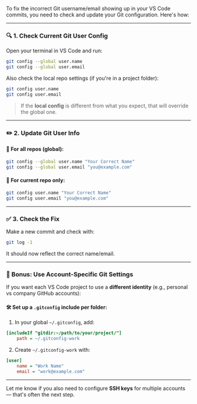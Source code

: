 To fix the incorrect Git username/email showing up in your VS Code commits, you need to check and update your Git configuration. Here's how:

---

### 🔍 1. **Check Current Git User Config**

Open your terminal in VS Code and run:

```bash
git config --global user.name
git config --global user.email
```

Also check the local repo settings (if you're in a project folder):

```bash
git config user.name
git config user.email
```

> If the **local config** is different from what you expect, that will override the global one.

---

### ✏️ 2. **Update Git User Info**

#### 🔄 For all repos (global):

```bash
git config --global user.name "Your Correct Name"
git config --global user.email "you@example.com"
```

#### 🔄 For current repo only:

```bash
git config user.name "Your Correct Name"
git config user.email "you@example.com"
```

---

### ✅ 3. **Check the Fix**

Make a new commit and check with:

```bash
git log -1
```

It should now reflect the correct name/email.

---

### 🧠 Bonus: Use Account-Specific Git Settings

If you want each VS Code project to use a **different identity** (e.g., personal vs company GitHub accounts):

#### 🛠️ Set up a `.gitconfig` include per folder:

1. In your global `~/.gitconfig`, add:

```ini
[includeIf "gitdir:~/path/to/your/project/"]
    path = ~/.gitconfig-work
```

2. Create `~/.gitconfig-work` with:

```ini
[user]
    name = "Work Name"
    email = "work@example.com"
```

---

Let me know if you also need to configure **SSH keys** for multiple accounts — that's often the next step.
